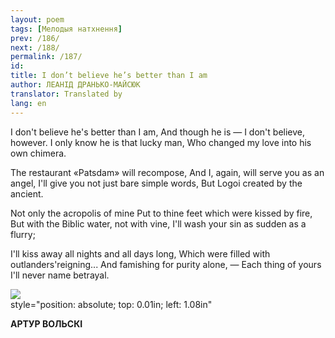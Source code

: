 ```yaml
---
layout: poem
tags: [Мелодыя натхнення]
prev: /186/
next: /188/
permalink: /187/
id: 
title: I don’t believe he’s better than I am
author: ЛЕАНІД ДРАНЬКО-МАЙСЮК
translator: Translated by 
lang: en
---
```



 
I don't believe he's better than I am, And though he is — I don't believe, however. I only know he is that lucky man, Who changed my love into his own chimera.

The restaurant «Patsdam» will recompose, And I, again, will serve you as an angel, I'll give you not just bare simple words, But Logoi created by the ancient.

Not only the acropolis of mine Put to thine feet which were kissed by fire, But with the Biblic water, not with vine, I'll wash your sin as sudden as a flurry;

I'll kiss away all nights and all days long, Which were filled with outlanders'reigning... And famishing for purity alone, — Each thing of yours I'll never name betrayal.

![](2022-%D0%9C%D1%96%D0%BD%D1%81%D0%BA-%D0%BB%D1%83%D1%87%D0%BD%D0%B0%D1%81%D1%86%D1%8C-%D0%BC%D1%96%D0%BA%D0%BE%D0%BB%D0%B0-%D0%BC%D1%8F%D1%82%D0%BB%D1%96%D1%86%D0%BA%D1%96_html_7521cb1038a88d51.jpg)  
style="position: absolute; top: 0.01in; left: 1.08in"

**АРТУР ВОЛЬСКІ**
